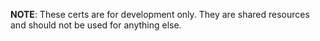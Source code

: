 **NOTE**: These certs are for development only.  They are shared resources and should not be used for anything else.
